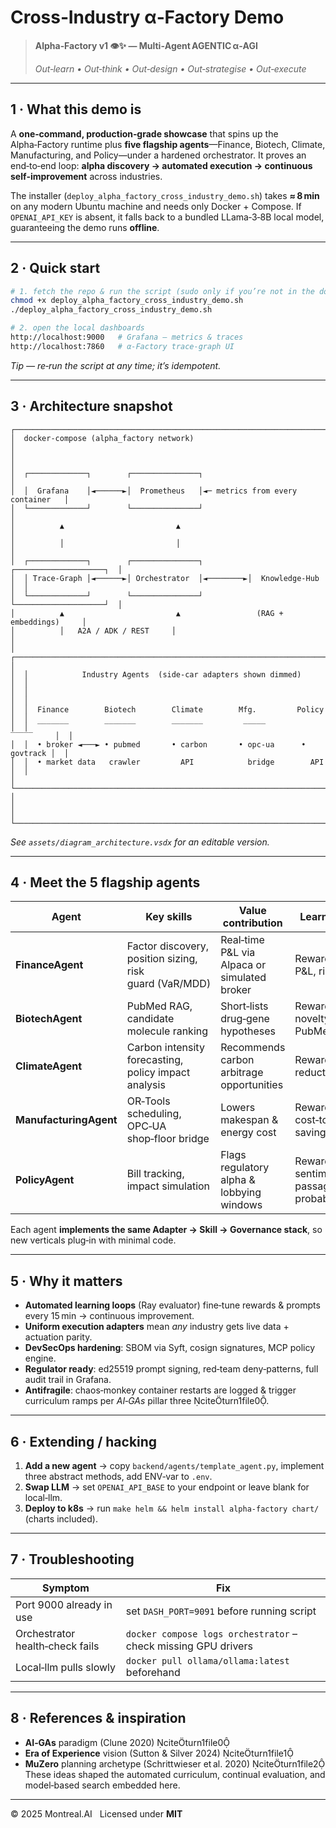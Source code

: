 # Cross‑Industry **α‑Factory** Demo

> **Alpha‑Factory v1 👁️✨ — Multi‑Agent AGENTIC α‑AGI**
>
> *Out‑learn • Out‑think • Out‑design • Out‑strategise • Out‑execute*

---

## 1 · What this demo is
A **one‑command, production‑grade showcase** that spins up the Alpha‑Factory runtime plus **five flagship agents**—Finance, Biotech, Climate, Manufacturing, and Policy—under a hardened orchestrator.  It proves an end‑to‑end loop: **alpha discovery → automated execution → continuous self‑improvement** across industries.

The installer (`deploy_alpha_factory_cross_industry_demo.sh`) takes **≈ 8 min** on any modern Ubuntu machine and needs only Docker + Compose. If `OPENAI_API_KEY` is absent, it falls back to a bundled LLama‑3‑8B local model, guaranteeing the demo runs **offline**.

---

## 2 · Quick start
```bash
# 1. fetch the repo & run the script (sudo only if you’re not in the docker group)
chmod +x deploy_alpha_factory_cross_industry_demo.sh
./deploy_alpha_factory_cross_industry_demo.sh

# 2. open the local dashboards
http://localhost:9000   # Grafana – metrics & traces
http://localhost:7860   # α‑Factory trace‑graph UI
```
<i>Tip — re‑run the script at any time; it’s idempotent.</i>

---

## 3 · Architecture snapshot
```text
┌────────────────────────────────────────────────────────────────────────────┐
│  docker‑compose (alpha_factory network)                                   │
│                                                                            │
│  ┌─────────────┐        ┌───────────────┐                                   │
│  │  Grafana    │◄──────►│  Prometheus   │◄─ metrics from every container   │
│  └─────────────┘        └───────────────┘                                   │
│          ▲                         ▲                                        │
│          │                         │                                        │
│  ┌─────────────┐        ┌───────────────┐          ┌────────────────────┐  │
│  │ Trace‑Graph │◄──────►│ Orchestrator  │◄────────►│  Knowledge‑Hub     │  │
│  └─────────────┘        └───────────────┘          └────────────────────┘  │
│          ▲                         ▲                 (RAG + embeddings)     │
│          │   A2A / ADK / REST     │                                        │
│  ┌───────────────────────────────────────────────────────────────────────┐  │
│  │            Industry Agents  (side‑car adapters shown dimmed)          │  │
│  │                                                                       │  │
│  │  Finance        Biotech        Climate        Mfg.         Policy     │  │
│  │  ‾‾‾‾‾‾‾        ‾‾‾‾‾‾‾        ‾‾‾‾‾‾‾         ‾‾‾‾‾         ‾‾‾‾‾     │  │
│  │  • broker ◄───► • pubmed       • carbon       • opc‑ua      • govtrack │  │
│  │  • market data   crawler         API            bridge        API      │  │
│  └───────────────────────────────────────────────────────────────────────┘  │
│                                                                            │
└────────────────────────────────────────────────────────────────────────────┘
```
*See `assets/diagram_architecture.vsdx` for an editable version.*

---

## 4 · Meet the 5 flagship agents
| Agent | Key skills | Value contribution | Learning signals |
|-------|------------|--------------------|------------------|
| **FinanceAgent** | Factor discovery, position sizing, risk guard (VaR/MDD) | Real‑time P&L via Alpaca or simulated broker | Reward = trade P&L, risk penalties |
| **BiotechAgent** | PubMed RAG, candidate molecule ranking | Short‑lists drug‑gene hypotheses | Reward = novelty‑weighted PubMed citations |
| **ClimateAgent** | Carbon intensity forecasting, policy impact analysis | Recommends carbon arbitrage opportunities | Reward = ∆CO₂ reduction × ROI |
| **ManufacturingAgent** | OR‑Tools scheduling, OPC‑UA shop‑floor bridge | Lowers makespan & energy cost | Reward = cost‑to‑produce savings |
| **PolicyAgent** | Bill tracking, impact simulation | Flags regulatory alpha & lobbying windows | Reward = sentiment‑adjusted passage probability |

Each agent **implements the same Adapter → Skill → Governance stack**, so new verticals plug‑in with minimal code.

---

## 5 · Why it matters
- **Automated learning loops** (Ray evaluator) fine‑tune rewards & prompts every 15 min → continuous improvement.
- **Uniform execution adapters** mean *any* industry gets live data + actuation parity.
- **DevSecOps hardening**: SBOM via Syft, cosign signatures, MCP policy engine.
- **Regulator ready**: ed25519 prompt signing, red‑team deny‑patterns, full audit trail in Grafana.
- **Antifragile**: chaos‑monkey container restarts are logged & trigger curriculum ramps per *AI‑GAs* pillar three citeturn1file0.

---

## 6 · Extending / hacking
1. **Add a new agent** → copy `backend/agents/template_agent.py`, implement three abstract methods, add ENV‑var to `.env`.
2. **Swap LLM** → set `OPENAI_API_BASE` to your endpoint or leave blank for local‑llm.
3. **Deploy to k8s** → run `make helm && helm install alpha-factory chart/` (charts included).

---

## 7 · Troubleshooting
| Symptom | Fix |
|---------|-----|
| Port 9000 already in use | set `DASH_PORT=9091` before running script |
| Orchestrator health‑check fails | `docker compose logs orchestrator` – check missing GPU drivers |
| Local‑llm pulls slowly | `docker pull ollama/ollama:latest` beforehand |

---

## 8 · References & inspiration
- **AI‑GAs** paradigm (Clune 2020) citeturn1file0
- **Era of Experience** vision (Sutton & Silver 2024) citeturn1file1
- **MuZero** planning archetype (Schrittwieser et al. 2020) citeturn1file2  
These ideas shaped the automated curriculum, continual evaluation, and model‑based search embedded here.

---

© 2025 Montreal.AI   Licensed under **MIT**
